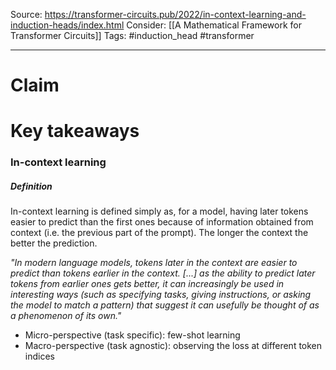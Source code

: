 Source: https://transformer-circuits.pub/2022/in-context-learning-and-induction-heads/index.html
Consider: [[A Mathematical Framework for Transformer Circuits]]
Tags: #induction_head #transformer 
______________

# Claim

# Key takeaways
### In-context learning
##### Definition
In-context learning is defined simply as, for a model, having later tokens easier to predict than the first ones because of information obtained from context (i.e. the previous part of the prompt). The longer the context the better the prediction.

*"In modern language models, tokens later in the context are easier to predict than tokens earlier in the context. [...] as the ability to predict later tokens from earlier ones gets better, it can increasingly be used in interesting ways (such as specifying tasks, giving instructions, or asking the model to match a pattern) that suggest it can usefully be thought of as a phenomenon of its own."*

- Micro-perspective (task specific): few-shot learning
- Macro-perspective (task agnostic): observing the loss at different token indices

